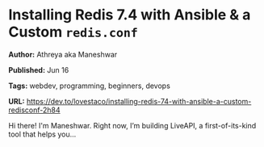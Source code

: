 # Installing Redis 7.4 with Ansible & a Custom `redis.conf`

**Author:** Athreya aka Maneshwar

**Published:** Jun 16

**Tags:** webdev, programming, beginners, devops

**URL:** https://dev.to/lovestaco/installing-redis-74-with-ansible-a-custom-redisconf-2h84

Hi there! I'm Maneshwar. Right now, I’m building LiveAPI, a first-of-its-kind tool that helps you...